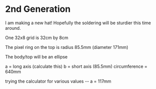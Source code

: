 # 2nd Generation

I am making a new hat! Hopefully the soldering will be sturdier this time around.

One 32x8 grid is 32cm by 8cm

The pixel ring on the top is radius 85.5mm (diameter 171mm)

The body/top will be an ellipse 

a = long axis (calculate this)
b = short axis (85.5mm)
circumference = 640mm

trying the calculator for various values -- a = 117mm